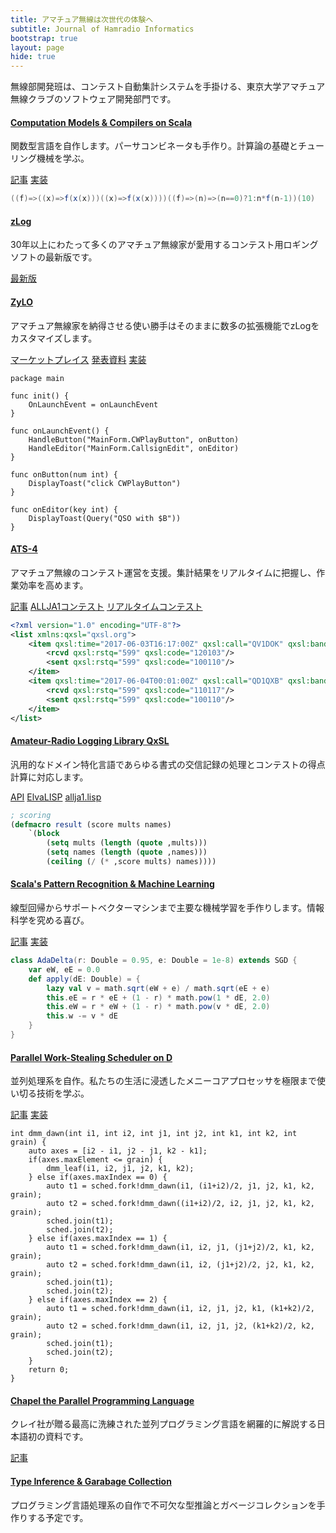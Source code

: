 ```yaml
---
title: アマチュア無線は次世代の体験へ
subtitle: Journal of Hamradio Informatics
bootstrap: true
layout: page
hide: true
---
```


無線部開発班は、コンテスト自動集計システムを手掛ける、東京大学アマチュア無線クラブのソフトウェア開発部門です。

<div class="card my-1 my-md-5" itemscope itemtype="http://schema.org/DigitalDocument">
	<div class="card-body">
		<h4 class="card-title">
			<a class="card-link" href="https://pafelog.net/fava" itemprop="url">
				<span itemprop="name">Computation Models &amp; Compilers on Scala</span>
			</a>
		</h4>
		<p class="card-text" itemprop="headline">関数型言語を自作します。パーサコンビネータも手作り。計算論の基礎とチューリング機械を学ぶ。</p>
		<a class="card-link" href="https://pafelog.net/fava.pdf">記事</a>
		<a class="card-link" href="https://github.com/nextzlog/fava">実装</a>
	</div>
</div>

```scala
((f)=>((x)=>f(x(x)))((x)=>f(x(x))))((f)=>(n)=>(n==0)?1:n*f(n-1))(10)
```

<div class="card my-1 my-md-5" itemscope itemtype="http://schema.org/SoftwareApplication">
	<div class="card-body">
		<h4 class="card-title">
			<a class="card-link" href="https://zlog.org" itemprop="url">
				<span itemprop="name">zLog</span>
			</a>
		</h4>
		<p class="card-text" itemprop="headline">30年以上にわたって多くのアマチュア無線家が愛用するコンテスト用ロギングソフトの最新版です。</p>
		<a class="card-link" href="https://github.com/jr8ppg/zLog/releases/latest">最新版</a>
	</div>
</div>
<div class="card my-1 my-md-5" itemscope itemtype="http://schema.org/SoftwareApplication">
	<div class="card-body">
		<h4 class="card-title">
			<a class="card-link" href="https://zylo.pafelog.net" itemprop="url">
				<span itemprop="name">ZyLO</span>
			</a>
		</h4>
		<p class="card-text" itemprop="headline">アマチュア無線家を納得させる使い勝手はそのままに数多の拡張機能でzLogをカスタマイズします。</p>
		<a class="card-link" href="https://zylo.pafelog.net/market">マーケットプレイス</a>
		<a class="card-link" href="https://pafelog.net/zylo.pdf">発表資料</a>
		<a class="card-link" href="https://github.com/nextzlog/zylo">実装</a>
	</div>
</div>

```golang
package main

func init() {
	OnLaunchEvent = onLaunchEvent
}

func onLaunchEvent() {
	HandleButton("MainForm.CWPlayButton", onButton)
	HandleEditor("MainForm.CallsignEdit", onEditor)
}

func onButton(num int) {
	DisplayToast("click CWPlayButton")
}

func onEditor(key int) {
	DisplayToast(Query("QSO with $B"))
}
```

<div class="card my-1 my-md-5" itemscope itemtype="http://schema.org/SoftwareApplication">
	<div class="card-body">
		<h4 class="card-title">
			<a class="card-link" href="https://pafelog.net/ats4" itemprop="url">
				<span itemprop="name">ATS-4</span>
			</a>
		</h4>
		<p class="card-text" itemprop="headline">アマチュア無線のコンテスト運営を支援。集計結果をリアルタイムに把握し、作業効率を高めます。</p>
		<a class="card-link" href="https://pafelog.net/ats4.pdf">記事</a>
		<a class="card-link" href="https://allja1.org">ALLJA1コンテスト</a>
		<a class="card-link" href="https://realtime.allja1.org">リアルタイムコンテスト</a>
	</div>
</div>

```xml
<?xml version="1.0" encoding="UTF-8"?>
<list xmlns:qxsl="qxsl.org">
	<item qxsl:time="2017-06-03T16:17:00Z" qxsl:call="QV1DOK" qxsl:band="14000" qxsl:mode="CW">
		<rcvd qxsl:rstq="599" qxsl:code="120103"/>
		<sent qxsl:rstq="599" qxsl:code="100110"/>
	</item>
	<item qxsl:time="2017-06-04T00:01:00Z" qxsl:call="QD1QXB" qxsl:band="21000" qxsl:mode="CW">
		<rcvd qxsl:rstq="599" qxsl:code="110117"/>
		<sent qxsl:rstq="599" qxsl:code="100110"/>
	</item>
</list>
```

<div class="card my-1 my-md-5" itemscope itemtype="http://schema.org/SoftwareApplication">
	<div class="card-body">
		<h4 class="card-title">
			<a class="card-link" href="https://github.com/nextzlog/qxsl" itemprop="url">
				<span itemprop="name">Amateur-Radio Logging Library QxSL</span>
			</a>
		</h4>
		<p class="card-text" itemprop="headline">汎用的なドメイン特化言語であらゆる書式の交信記録の処理とコンテストの得点計算に対応します。</p>
		<a class="card-link" href="https://nextzlog.github.io/qxsl/doc">API</a>
		<a class="card-link" href="https://github.com/nextzlog/qxsl/blob/master/ELVA.md">ElvaLISP</a>
		<a class="card-link" href="https://github.com/nextzlog/qxsl/blob/master/src/main/resources/qxsl/ruler/allja1.lisp">allja1.lisp</a>
	</div>
</div>

```lisp
; scoring
(defmacro result (score mults names)
	`(block
		(setq mults (length (quote ,mults)))
		(setq names (length (quote ,names)))
		(ceiling (/ (* ,score mults) names))))
```

<div class="card my-1 my-md-5" itemscope itemtype="http://schema.org/DigitalDocument">
	<div class="card-body">
		<h4 class="card-title">
			<a class="card-link" href="https://pafelog.net/mine" itemprop="url">
				<span itemprop="name">Scala's Pattern Recognition &amp; Machine Learning</span>
			</a>
		</h4>
		<p class="card-text" itemprop="headline">線型回帰からサポートベクターマシンまで主要な機械学習を手作りします。情報科学を究める喜び。</p>
		<a class="card-link" href="https://pafelog.net/mine.pdf">記事</a>
		<a class="card-link" href="https://github.com/nextzlog/mine">実装</a>
	</div>
</div>

```scala
class AdaDelta(r: Double = 0.95, e: Double = 1e-8) extends SGD {
	var eW, eE = 0.0
	def apply(dE: Double) = {
		lazy val v = math.sqrt(eW + e) / math.sqrt(eE + e)
		this.eE = r * eE + (1 - r) * math.pow(1 * dE, 2.0)
		this.eW = r * eW + (1 - r) * math.pow(v * dE, 2.0)
		this.w -= v * dE
	}
}
```

<div class="card my-1 my-md-5" itemscope itemtype="http://schema.org/DigitalDocument">
	<div class="card-body">
		<h4 class="card-title">
			<a class="card-link" href="https://pafelog.net/dusk" itemprop="url">
				<span itemprop="name">Parallel Work-Stealing Scheduler on D</span>
			</a>
		</h4>
		<p class="card-text" itemprop="headline">並列処理系を自作。私たちの生活に浸透したメニーコアプロセッサを極限まで使い切る技術を学ぶ。</p>
		<a class="card-link" href="https://pafelog.net/dusk.pdf">記事</a>
		<a class="card-link" href="https://github.com/nextzlog/dusk">実装</a>
	</div>
</div>

```dlang
int dmm_dawn(int i1, int i2, int j1, int j2, int k1, int k2, int grain) {
	auto axes = [i2 - i1, j2 - j1, k2 - k1];
	if(axes.maxElement <= grain) {
		dmm_leaf(i1, i2, j1, j2, k1, k2);
	} else if(axes.maxIndex == 0) {
		auto t1 = sched.fork!dmm_dawn(i1, (i1+i2)/2, j1, j2, k1, k2, grain);
		auto t2 = sched.fork!dmm_dawn((i1+i2)/2, i2, j1, j2, k1, k2, grain);
		sched.join(t1);
		sched.join(t2);
	} else if(axes.maxIndex == 1) {
		auto t1 = sched.fork!dmm_dawn(i1, i2, j1, (j1+j2)/2, k1, k2, grain);
		auto t2 = sched.fork!dmm_dawn(i1, i2, (j1+j2)/2, j2, k1, k2, grain);
		sched.join(t1);
		sched.join(t2);
	} else if(axes.maxIndex == 2) {
		auto t1 = sched.fork!dmm_dawn(i1, i2, j1, j2, k1, (k1+k2)/2, grain);
		auto t2 = sched.fork!dmm_dawn(i1, i2, j1, j2, (k1+k2)/2, k2, grain);
		sched.join(t1);
		sched.join(t2);
	}
	return 0;
}
```

<div class="card my-1 my-md-5" itemscope itemtype="http://schema.org/DigitalDocument">
	<div class="card-body">
		<h4 class="card-title">
			<a class="card-link" href="https://pafelog.net/chpl" itemprop="url">
				<span itemprop="name">Chapel the Parallel Programming Language</span>
			</a>
		</h4>
		<p class="card-text" itemprop="headline">クレイ社が贈る最高に洗練された並列プログラミング言語を網羅的に解説する日本語初の資料です。</p>
		<a class="card-link" href="https://pafelog.net/chpl.pdf">記事</a>
	</div>
</div>

<div class="card my-1 my-md-5" itemscope itemtype="http://schema.org/DigitalDocument">
	<div class="card-body">
		<h4 class="card-title">
			<a class="card-link" href="https://pafelog.net/type" itemprop="url">
				<span itemprop="name">Type Inference &amp; Garabage Collection</span>
			</a>
		</h4>
		<p class="card-text" itemprop="headline">プログラミング言語処理系の自作で不可欠な型推論とガベージコレクションを手作りする予定です。</p>
	</div>
</div>
